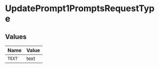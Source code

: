 # UpdatePrompt1PromptsRequestType


## Values

| Name   | Value  |
| ------ | ------ |
| `TEXT` | text   |